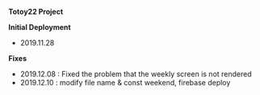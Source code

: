 **Totoy22 Project**

**Initial Deployment**
- 2019.11.28


**Fixes**
- 2019.12.08 : Fixed the problem that the weekly screen is not rendered
- 2019.12.10 : modify file name & const weekend, firebase deploy
